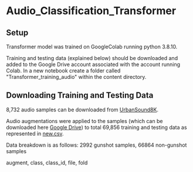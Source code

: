 # Audio_Classification_Transformer

## Setup 
Transformer model was trained on GoogleColab running python 3.8.10.

Training and testing data (explained below) should be downloaded and added to the Google Drive account associated with the account running Colab. In a new notebook create a folder called "Transformer_training_audio" within the content directory.

## Downloading Training and Testing Data
8,732 audio samples can be downloaded from [UrbanSound8K](https://urbansounddataset.weebly.com/download-urbansound8k.html).

Audio augmentations were applied to the samples (which can be downloaded here [Google Drive](https://drive.google.com/file/d/1B6sy2_Llh5zAQ3yHBeQw93udIMOgSFfe/view?usp=sharing)) to total 69,856 training and testing data as represented in [new.csv](new.csv). 

Data breakdown is as follows: 2992 gunshot samples, 66864 non-gunshot samples

augment, class, class_id, file, fold 
